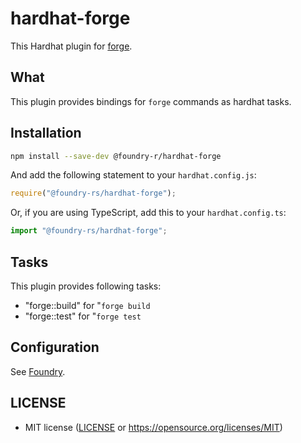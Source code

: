 # hardhat-forge

This Hardhat plugin for [forge](https://github.com/foundry-rs/foundry/).

## What

This plugin provides bindings for `forge` commands as hardhat tasks.

## Installation

```bash
npm install --save-dev @foundry-r/hardhat-forge
```

And add the following statement to your `hardhat.config.js`:

```js
require("@foundry-rs/hardhat-forge");
```

Or, if you are using TypeScript, add this to your `hardhat.config.ts`:

```js
import "@foundry-rs/hardhat-forge";
```

## Tasks

This plugin provides following tasks:

* "forge::build" for "`forge build`
* "forge::test" for "`forge test`

## Configuration

See [Foundry](https://github.com/foundry-rs/foundry).


## LICENSE

* MIT license ([LICENSE](LICENSE) or
  https://opensource.org/licenses/MIT)

